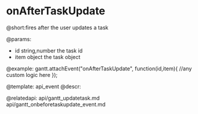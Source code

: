 onAfterTaskUpdate
=============

@short:fires after the user updates a task
	

@params:
- id			string,number			the task id
- item			object					the task object 

@example:
gantt.attachEvent("onAfterTaskUpdate", function(id,item){
    //any custom logic here
});

@template:	api_event
@descr:

@relatedapi:
	api/gantt_updatetask.md
    api/gantt_onbeforetaskupdate_event.md
